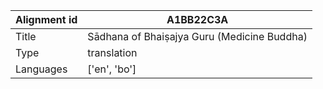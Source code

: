 |Alignment id | A1BB22C3A
| --- | --- 
|Title | Sādhana of Bhaiṣajya Guru (Medicine Buddha) 
|Type | translation
|Languages | ['en', 'bo']